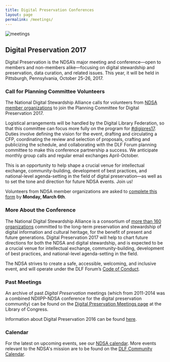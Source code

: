 ```yaml
---
title: Digital Preservation Conferences
layout: page
permalink: /meetings/
---
```

<img alt="meetings" src='{{ "/images/icons/presentation.png" | prepend: site.baseurl }}'>

## Digital Preservation 2017

Digital Preservation is the NDSA’s major meeting and conference—open to members and non-members alike—focusing on digital stewardship and preservation, data curation, and related issues. This year, it will be held in Pittsburgh, Pennsylvania, October 25-26, 2017.

### Call for Planning Committee Volunteers

The National Digital Stewardship Alliance calls for volunteers from [NDSA member organizations](/members-list) to join the Planning Committee for Digital Preservation 2017.

Logistical arrangements will be handled by the Digital Library Federation, so that this committee can focus more fully on the program for [#digipres17](https://twitter.com/search?f=tweets&q=%23digipres17&src=typd). Duties involve defining the vision for the event, drafting and circulating a CFP, coordinating the review and selection of proposals, crafting and publicizing the schedule, and collaborating with the DLF Forum planning committee to make this  conference partnership a success. We anticipate monthly group calls and regular email exchanges April-October.

This is an opportunity to help shape a crucial venue for intellectual exchange, community-building, development of best practices, and national-level agenda-setting in the field of digital preservation—as well as to set the tone and direction for future NDSA events. Join us!

Volunteers from NDSA member organizations are asked to [complete this form](https://docs.google.com/forms/d/e/1FAIpQLSfWd-jrTIGIBqccaCgp7ytYOTvO3B9K4huJXNN7k-jy4v-G4Q/viewform?c=0&w=1) by **Monday, March 6th**.

### More About the Conference

The National Digital Stewardship Alliance is a consortium of [more than 160 organizations](http://ndsa.diglib.org/members-list/) committed to the long-term preservation and stewardship of digital information and cultural heritage, for the benefit of present and future generations. Digital Preservation 2017 will help to chart future directions for both the NDSA and digital stewardship, and is expected to be a crucial venue for intellectual exchange, community-building, development of best practices, and national-level agenda-setting in the field.

The NDSA strives to create a safe, accessible, welcoming, and inclusive event, and will operate under the DLF Forum’s [Code of Conduct](https://www.diglib.org/forums/2016forum/code-of-conduct/).


### Past Meetings

An archive of past *Digital Preservation* meetings (which from 2011-2014 was a combined NDIIPP-NDSA conference for the digital preservation community) can be found on the [Digital Preservation Meetings page](http://www.digitalpreservation.gov/meetings/) at the Library of Congress.

Information about Digital Preservation 2016 can be found [here](/digital-preservation-2016).

### Calendar

For the latest on upcoming events, see our [NDSA calendar](/calendar). More events relevant to the NDSA's mission are to be found on the [DLF Community Calendar](https://www.diglib.org/opportunities/calendar/).

